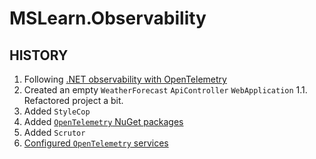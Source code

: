 # MSLearn.Observability

## HISTORY

1. Following [.NET observability with OpenTelemetry](https://learn.microsoft.com/en-us/dotnet/core/diagnostics/observability-with-otel)
1. Created an empty `WeatherForecast` `ApiController` `WebApplication`
  1.1. Refactored project a bit.
1. Added `StyleCop`
1. Added [`OpenTelemetry` NuGet packages](https://learn.microsoft.com/en-us/dotnet/core/diagnostics/observability-with-otel#4-reference-the-opentelemetry-packages)
1. Added `Scrutor`
1. [Configured `OpenTelemetry` services](https://learn.microsoft.com/en-us/dotnet/core/diagnostics/observability-with-otel#4-reference-the-opentelemetry-packages)
